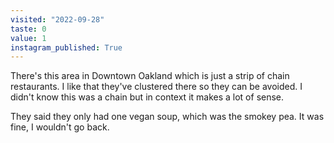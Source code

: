```yaml
---
visited: "2022-09-28"
taste: 0
value: 1
instagram_published: True
---
```


There's this area in Downtown Oakland which is just a strip of chain restaurants. I like that they've clustered there so they can be avoided. I didn't know this was a chain but in context it makes a lot of sense.

They said they only had one vegan soup, which was the smokey pea. It was fine, I wouldn't go back.
